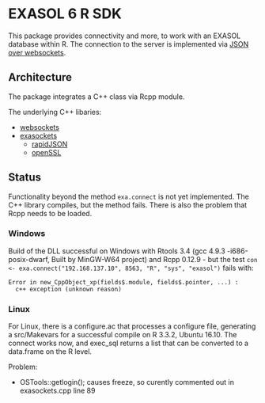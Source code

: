
# EXASOL 6 R SDK 

This package provides connectivity and more, to work with an EXASOL database within R. The connection
to the server is implemented via [JSON over websockets](https://github.com/EXASOL/websocket-api).

## Architecture

The package integrates a C++ class via Rcpp module.

The underlying C++ libaries:

+ [websockets](https://www.github.com/marcelboldt/websockets)
+ [exasockets](https://www.github.com/marcelboldt/exasockets)
    - [rapidJSON](https://github.com/miloyip/rapidjson)
    - [openSSL](https://www.openssl.org/)


## Status

Functionality beyond the method ```exa.connect``` is not yet implemented. The C++ library compiles,
but the method fails. There is also the problem that Rcpp needs to be loaded.

### Windows

Build of the DLL successful on Windows with Rtools 3.4 (gcc 4.9.3 -i686-posix-dwarf, Built by MinGW-W64 project)
and Rcpp 0.12.9 - but the test ```con <- exa.connect("192.168.137.10", 8563, "R", "sys", "exasol")``` fails with:

```
Error in new_CppObject_xp(fields$.module, fields$.pointer, ...) : 
  c++ exception (unknown reason)
```

### Linux

For Linux, there is a configure.ac that processes a configure file, generating a src/Makevars
for a successful compile on R 3.3.2, Ubuntu 16.10. The connect works now, and exec_sql returns a list that can be
converted to a data.frame on the R level.

Problem: 
* OSTools::getlogin(); causes freeze, so curently commented out in exasockets.cpp line 89




